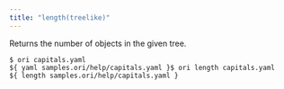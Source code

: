 ```yaml
---
title: "length(treelike)"
---
```


Returns the number of objects in the given tree.

```console
$ ori capitals.yaml
${ yaml samples.ori/help/capitals.yaml }$ ori length capitals.yaml
${ length samples.ori/help/capitals.yaml }
```
